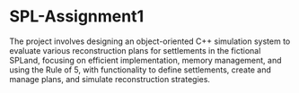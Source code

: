 # SPL-Assignment1
The project involves designing an object-oriented C++ simulation system to evaluate various reconstruction plans for settlements in the fictional SPLand, focusing on efficient implementation, memory management, and using the Rule of 5, with functionality to define settlements, create and manage plans, and simulate reconstruction strategies.
